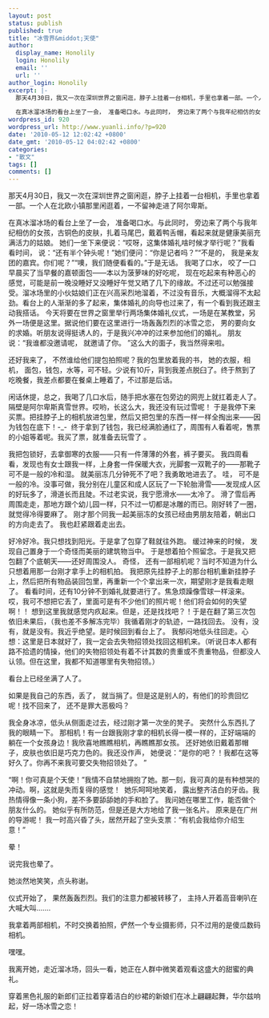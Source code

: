 ```yaml
---
layout: post
status: publish
published: true
title: "冰雪界&middot;天使"
author:
  display_name: Honolily
  login: Honolily
  email: ''
  url: ''
author_login: Honolily
excerpt: |-
  那天4月30日，我又一次在深圳世界之窗闲逛，脖子上挂着一台相机，手里也拿着一部。一个人在北欧小镇那里闲逛着，一不留神走进了阿尔卑斯。

  在真冰溜冰场的看台上坐了一会， 准备喝口水。与此同时， 旁边来了两个与我年纪相仿的女孩，古铜色的皮肤，扎着马尾巴，戴着鸭舌帽，看起来就是健康美丽充满活力的姑娘。 她们一坐下来便说：&ldquo;哎呀，这集体婚礼啥时候才举行呢？&rdquo;我看看时间， 说：&ldquo;还有半个钟头呢！&rdquo;她们便问：&ldquo;你是记者吗？&rdquo;&ldquo;不是的， 我是亲友团的嘉宾。你们呢？&rdquo;&ldquo;噢，我们随便看看的。&rdquo;于是无话。 我喝了口水， 咬了一口早晨买了当早餐的嘉顿面包&mdash;&mdash;本以为菠萝味的好吃呢， 现在吃起来有种恶心的感觉，可能是前一晚没睡好又没睡好午觉又晒了几下的缘故。不过还可以勉强接受。溜冰场里的小伙姑娘们正在兴高采烈地溜着，不过没有音乐，大概溜得不太起劲。看台上的人渐渐的多了起来，集体婚礼的向导也过来了，有一个看到我还跟主动我搭话。 今天将要在世界之窗里举行两场集体婚礼仪式，一场是在某教堂，另外一场便是这里。据说他们要在这里进行一场轰轰烈烈的冰雪之恋， 男的要向女的求婚。听朋友说得挺诱人的，于是我兴冲冲的过来参加他们的婚礼。 朋友说：&ldquo;我谁都没邀请呢， 就邀请了你。 &rdquo;这么大的面子，我当然得来啦。
wordpress_id: 920
wordpress_url: http://www.yuanli.info/?p=920
date: '2010-05-12 12:02:42 +0800'
date_gmt: '2010-05-12 04:02:42 +0800'
categories:
- "散文"
tags: []
comments: []
---
```

<p>那天4月30日，我又一次在深圳世界之窗闲逛，脖子上挂着一台相机，手里也拿着一部。一个人在北欧小镇那里闲逛着，一不留神走进了阿尔卑斯。</p>
<p>在真冰溜冰场的看台上坐了一会， 准备喝口水。与此同时， 旁边来了两个与我年纪相仿的女孩，古铜色的皮肤，扎着马尾巴，戴着鸭舌帽，看起来就是健康美丽充满活力的姑娘。 她们一坐下来便说：&ldquo;哎呀，这集体婚礼啥时候才举行呢？&rdquo;我看看时间， 说：&ldquo;还有半个钟头呢！&rdquo;她们便问：&ldquo;你是记者吗？&rdquo;&ldquo;不是的， 我是亲友团的嘉宾。你们呢？&rdquo;&ldquo;噢，我们随便看看的。&rdquo;于是无话。 我喝了口水， 咬了一口早晨买了当早餐的嘉顿面包&mdash;&mdash;本以为菠萝味的好吃呢， 现在吃起来有种恶心的感觉，可能是前一晚没睡好又没睡好午觉又晒了几下的缘故。不过还可以勉强接受。溜冰场里的小伙姑娘们正在兴高采烈地溜着，不过没有音乐，大概溜得不太起劲。看台上的人渐渐的多了起来，集体婚礼的向导也过来了，有一个看到我还跟主动我搭话。 今天将要在世界之窗里举行两场集体婚礼仪式，一场是在某教堂，另外一场便是这里。据说他们要在这里进行一场轰轰烈烈的冰雪之恋， 男的要向女的求婚。听朋友说得挺诱人的，于是我兴冲冲的过来参加他们的婚礼。 朋友说：&ldquo;我谁都没邀请呢， 就邀请了你。 &rdquo;这么大的面子，我当然得来啦。<a id="more"></a><a id="more-920"></a></p>
<p>还好我来了， 不然谁给他们提包拍照呢？我的包里放着我的书， 她的衣服，相机， 面包，钱包，水等，可不轻。少说有10斤，背到我差点脱臼了。终于熬到了吃晚餐，我差点都要在餐桌上睡着了，不过那是后话。</p>
<p>闲话休提，总之，我喝了几口水后，随手把水塞在包旁边的网兜上就扛着走人了。 隔壁是阿尔卑斯真雪世界。哎哟，长这么大，我还没有玩过雪呢！ 于是我停下来买票。把挂脖子上的相机放进包里，然后又把包里的东西一样一样全掏出来&mdash;&mdash;因为钱包在底下！-_- &nbsp;终于拿到了钱包，我已经满脸通红了，周围有人看着呢，售票的小姐等着呢。我买了票，就准备去玩雪了 。</p>
<p>我把包锁好，去拿御寒的衣服&mdash;&mdash;只有一件薄薄的外套，裤子要买。 我四周看看，发现也有女士跟我一样，上身套一件保暖大衣，光脚套一双靴子的&mdash;&mdash;那靴子可不是一般的冷和湿。 就美丽冻几分钟死不了吧？我勇敢地进去了。 哇， 可不是一般的冷。没事可做，我分别在儿童区和成人区玩了一下轮胎滑雪&mdash;&mdash;发现成人区的好玩多了，滑道长而且陡。不过老实说，我宁愿滑水&mdash;&mdash;太冷了。 滑了雪后再周围走走，那地方跟个幼儿园一样，只不过一切都是冰雕的而已。刚好转了一圈，就觉得冷得要麻了。 刚才那个同我一起美丽冻的女孩已经由男朋友陪着，朝出口的方向走去了。 我也赶紧跟着走出去。</p>
<p>好冷好冷。我只想找到阳光。于是拿了包穿了鞋就往外跑。 缓过神来的时候， 发现自己置身于一个奇怪而美丽的建筑物当中。 于是想着拍个照留念。于是我又把包翻了个底朝天&mdash;&mdash;还好周围没人。 奇怪， 还有一部相机呢？当时不知道为什么只想着用那一台刚才拿手上的相机拍。 我把原先挂脖子上的那台相机重新挂脖子上，然后把所有物品装回包里，再重新一个个拿出来一次，期望刚才是我看走眼了。 看看时间，还有10分钟不到婚礼就要进行了。焦急烦躁像雪球一样滚来。哎，我可不想把它丢了，里面可是有不少他们的照片呢！他们将会如何的失望啊！！ 想到这里我就感觉内疚起来。但是，还是找找吧？！于是在翻了第三次包依旧未果后，（我也差不多解冻完毕）我循着刚才的轨迹，一路找回去。 没有，没有，就是没有。我近乎绝望。是时候回到看台上了。 我郁闷地低头往回走。心想：这里是日本就好了，我一定会去失物招领处找回这相机来。（听说日本人都有路不拾遗的情操，他们的失物招领处有着不计其数的贵重或不贵重物品，但都没人认领。但在这里，我都不知道哪里有失物招领。）</p>
<p>看台上已经坐满了人了。</p>
<p>如果是我自己的东西，丢了， 就当捐了。但是这是别人的，有他们的珍贵回忆呢！找不回来了， 还不是罪大恶极吗？</p>
<p>我全身冰凉，低头从侧面走过去，经过刚才第一次坐的凳子。 突然什么东西扎了我的眼睛一下。 那相机！有一台跟我刚才拿的相机长得一模一样的，正好端端的躺在一个女孩身边！我欣喜地瞧瞧相机，再瞧瞧那女孩。 还好她依旧戴着那帽子，皮肤也依旧是巧克力色的。我还没作声， 她便说：&ldquo;是你的吧？！我都在这等好久了。你再不来我可要交失物招领处了。 &rdquo;</p>
<p>&ldquo;啊！你可真是个天使！&rdquo;我情不自禁地拥抱了她。那一刻，我可真的是有种想哭的冲动。啊，这就是失而复得的感觉！&nbsp; 她乐呵呵地笑着， 露出整齐洁白的牙齿。我热情得像一条小狗，差不多要舔舔她的手和脸了。 我问她在哪里工作，能否做个朋友什么的。 她似乎有所防范，但是还是大方地给了我一张名片。 原来是在广州的导游呢！ 我一时高兴昏了头，居然开起了空头支票：&ldquo;有机会我给你介绍生意！&rdquo;</p>
<p>晕！</p>
<p>说完我也晕了。</p>
<p>她淡然地笑笑，点头称谢。</p>
<p>仪式开始了， 果然轰轰烈烈。我们的注意力都被转移了， 主持人开着高音喇叭在大喊大叫.......</p>
<p>我拿着两部相机，不时交换着拍照，俨然一个专业摄影师，只不过用的是傻瓜数码相机。</p>
<p>嘿嘿。</p>
<p>我离开她，走近溜冰场，回头一看，她正在人群中微笑着观看这盛大的甜蜜的典礼。</p>
<p>穿着黑色礼服的新郎们正拉着穿着洁白的纱裙的新娘们在冰上翩翩起舞，华尔兹响起，好一场冰雪之恋！</p>
